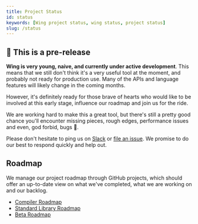 ```yaml
---
title: Project Status
id: status
keywords: [Wing project status, wing status, project status]
slug: /status
---
```


## 🧪 This is a pre-release

**Wing is very young, naive, and currently under active development**. This
means that we still don't think it's a very useful tool at the moment, and
probably not ready for production use. Many of the APIs and language features
will likely change in the coming months.

However, it's definitely ready for those brave of hearts who would like to be
involved at this early stage, influence our roadmap and join us for the ride.

We are working hard to make this a great tool, but there's still a pretty good 
chance you'll encounter missing pieces, rough edges, performance issues and even,
god forbid, bugs 🐞. 

Please don't hesitate to ping us on [Slack](https://t.winglang.io/slack) or 
[file an issue](https://github.com/winglang/wing). We promise to do our best to
respond quickly and help out.

## Roadmap

We manage our project roadmap through GitHub projects, which should offer an
up-to-date view on what we've completed, what we are working on and our backlog.

* [Compiler Roadmap](https://github.com/orgs/winglang/projects/1)
* [Standard Library Roadmap](https://github.com/orgs/winglang/projects/3)
* [Beta Roadmap](https://github.com/orgs/winglang/projects/2)

